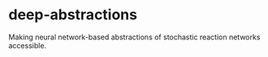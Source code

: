 # deep-abstractions
Making neural network-based abstractions of stochastic reaction networks accessible.
